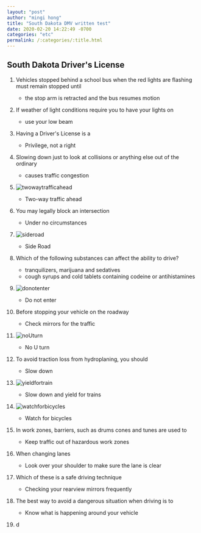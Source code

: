 ```yaml
---
layout: "post"
author: "mingi hong"
title: "South Dakota DMV written test"
date: 2020-02-20 14:22:49 -0700
categories: "etc"
permalink: /:categories/:title.html
---
```


## South Dakota Driver's License

1. Vehicles stopped behind a school bus when the red lights are flashing must remain stopped until
    - the stop arm is retracted and the bus resumes motion

2. If weather of light conditions require you to have your lights on
    - use your low beam

3. Having a Driver's License is a
    - Privilege, not a right

4. Slowing down just to look at collisions or anything else out of the ordinary
    - causes traffic congestion

5. ![twowaytrafficahead](/minglab/assets/twowaytrafficahead.png)
    - Two-way traffic ahead

6. You may legally block an intersection
    - Under no circumstances

7. ![sideroad](/minglab/assets/sideroad.png)
    - Side Road

8. Which of the following substances can affect the ability to drive?
    - tranquilizers, marijuana and sedatives
    - cough syrups and cold tablets containing codeine or antihistamines

9. ![donotenter](/minglab/assets/donotenter.png)
    - Do not enter

10. Before stopping your vehicle on the roadway
    - Check mirrors for the traffic

11. ![noUturn](/minglab/assets/noUturn.png)
    - No U turn

12. To avoid traction loss from hydroplaning, you should
    - Slow down

13. ![yieldfortrain](/minglab/assets/yieldfortrain.png)
    - Slow down and yield for trains

14. ![watchforbicycles](/minglab/assets/watchforbicycles.png)
    - Watch for bicycles

15. In work zones, barriers, such as drums cones and tunes are used to
    - Keep traffic out of hazardous work zones

16. When changing lanes
    - Look over your shoulder to make sure the lane is clear

17. Which of these is a safe driving technique
    - Checking your rearview mirrors frequently

18. The best way to avoid a dangerous situation when driving is to
    - Know what is happening around your vehicle

19. d